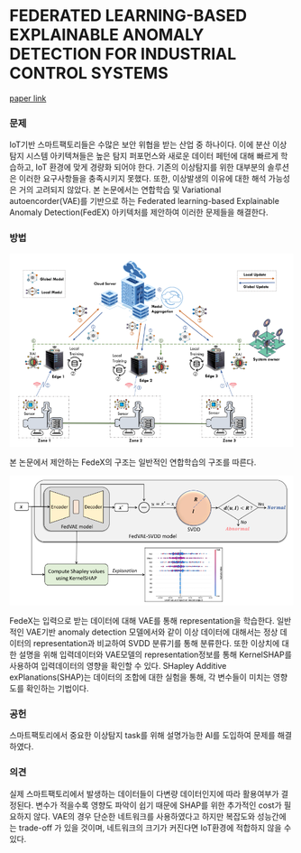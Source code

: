 # FEDERATED LEARNING-BASED EXPLAINABLE ANOMALY DETECTION FOR INDUSTRIAL CONTROL SYSTEMS

[paper link](https://ieeexplore.ieee.org/abstract/document/9770834)

### 문제

IoT기반 스마트팩토리들은 수많은 보안 위협을 받는 산업 중 하나이다.
이에 분산 이상탐지 시스템 아키텍쳐들은 높은 탐지 퍼포먼스와 새로운 데이터 페턴에 대해 빠르게 학습하고, 
IoT 환경에 맞게 경량화 되어야 한다. 기존의 이상탐지를 위한 대부분의 솔루션은 이러한 요구사항들을 충족시키지 못했다.
또한, 이상발생의 이유에 대한 해석 가능성은 거의 고려되지 않았다.
본 논문에서는 연합학습 및 Variational autoencorder(VAE)를 기반으로 하는
Federated learning-based Explainable Anomaly Detection(FedEX) 아키텍처를 제안하여 이러한 문제들을 해결한다.

### 방법

<p align="center"><img src="../resource/huong2022federated_1.png"></p>

본 논문에서 제안하는 FedeX의 구조는 일반적인 연합학습의 구조를 따른다.

<p align="center"><img src="../resource/huong2022federated_2.png"></p>

FedeX는 입력으로 받는 데이터에 대해 VAE를 통해 representation을 학습한다. 일반적인 VAE기반 anomaly detection 모델에서와 같이
이상 데이터에 대해서는 정상 데이터의 representation과 비교하여 SVDD 분류기를 통해 분류한다.
또한 이상치에 대한 설명을 위해 입력데이터와 VAE모델의 representation정보를 통해 KernelSHAP를 사용하여 입력데이터의 영향을 확인할 수 있다.
SHapley Additive exPlanations(SHAP)는 데이터의 조합에 대한 실험을 통해, 각 변수들이 미치는 영향도를 확인하는 기법이다.

### 공헌

스마트팩토리에서 중요한 이상탐지 task를 위해 설명가능한 AI를 도입하여 문제를 해결하였다.

### 의견

실제 스마트팩토리에서 발생하는 데이터들이 다변량 데이터인지에 따라 활용여부가 결정된다. 변수가 적을수록 영향도 파악이 쉽기 때문에
SHAP를 위한 추가적인 cost가 필요하지 않다. VAE의 경우 단순한 네트워크를 사용하였다고 하지만 복잡도와 성능간에는 trade-off 가 있을 것이며,
네트워크의 크기가 커진다면 IoT환경에 적합하지 않을 수 있다.
